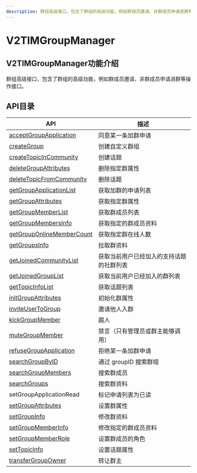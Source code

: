 ```yaml
---
description: 群组高级接口，包含了群组的高级功能，例如群成员邀请、非群成员申请进群等操作接口。
---
```


# V2TIMGroupManager

## V2TIMGroupManager功能介绍

群组高级接口，包含了群组的高级功能，例如群成员邀请、非群成员申请进群等操作接口。

## API目录

| API                                                                                   | 描述                    |
| ------------------------------------------------------------------------------------- | --------------------- |
| [acceptGroupApplication](../../api/v2timgroupmanager/acceptgroupapplication.md)       | 同意某一条加群申请             |
| [createGroup](../../api/v2timgroupmanager/creategroup.md)                             | 创建自定义群组               |
| [createTopicInCommunity](../../api/v2timgroupmanager/createtopicincommunity.md)       | 创建话题                  |
| [deleteGroupAttributes](../../api/v2timgroupmanager/deletegroupattributes.md)         | 删除指定群属性               |
| [deleteTopicFromCommunity](../../api/v2timgroupmanager/deletetopicfromcommunity.md)   | 删除话题                  |
| [getGroupApplicationList](../../api/v2timgroupmanager/getgroupapplicationlist.md)     | 获取加群的申请列表             |
| [getGroupAttributes](../../api/v2timgroupmanager/getgroupattributes.md)               | 获取指定群属性               |
| [getGroupMemberList](../../api/v2timgroupmanager/getgroupmemberlist.md)               | 获取群成员列表               |
| [getGroupMembersInfo](../../api/v2timgroupmanager/getgroupmembersinfo.md)             | 获取指定的群成员资料            |
| [getGroupOnlineMemberCount](../../api/v2timgroupmanager/getgrouponlinemembercount.md) | 获取指定群在线人数             |
| [getGroupsInfo](../../api/v2timgroupmanager/getgroupsinfo.md)                         | 拉取群资料                 |
| [getJoinedCommunityList](../../api/v2timgroupmanager/getjoinedcommunitylist.md)       | 获取当前用户已经加入的支持话题的社群列表  |
| [getJoinedGroupList](../../api/v2timgroupmanager/getjoinedgrouplist.md)               | 获取当前用户已经加入的群列表        |
| [getTopicInfoList](../../api/v2timgroupmanager/gettopicinfolist.md)                   | 获取话题列表                |
| [initGroupAttributes](../../api/v2timgroupmanager/initgroupattributes.md)             | 初始化群属性                |
| [inviteUserToGroup](../../api/v2timgroupmanager/inviteusertogroup.md)                 | 邀请他人入群                |
| [kickGroupMember](../../api/v2timgroupmanager/kickgroupmember.md)                     | 踢人                    |
| [muteGroupMember](../../api/v2timgroupmanager/mutegroupmember.md)                     | 禁言（只有管理员或群主能够调用）      |
| [refuseGroupApplication](../../api/v2timgroupmanager/refusegroupapplication.md)       | 拒绝某一条加群申请             |
| [searchGroupByID](../../api/v2timgroupmanager/searchgroupbyid.md)                     | 通过 groupID 搜索群组       |
| [searchGroupMembers](../../api/v2timgroupmanager/searchgroupmembers.md)               | 搜索群成员                 |
| [searchGroups](../../api/v2timgroupmanager/searchgroups.md)                           | 搜索群资料                 |
| setGroupApplicationRead                                                               | 标记申请列表为已读             |
| [setGroupAttributes](../../api/v2timgroupmanager/setgroupattributes.md)               | 设置群属性                 |
| [setGroupInfo](../../api/v2timgroupmanager/setgroupinfo.md)                           | 修改群资料                 |
| [setGroupMemberInfo](../../api/v2timgroupmanager/setgroupmemberinfo.md)               | 修改指定的群成员资料            |
| [setGroupMemberRole](../../api/v2timgroupmanager/setgroupmemberrole.md)               | 设置群成员的角色              |
| [setTopicInfo](../../api/v2timgroupmanager/settopicinfo.md)                           | 设置话题属性                |
| [transferGroupOwner](../../api/v2timgroupmanager/transfergroupowner.md)               | 转让群主                  |
